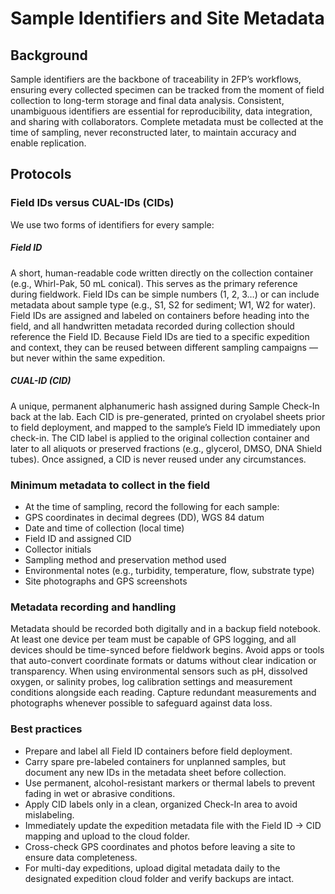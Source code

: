 # Sample Identifiers and Site Metadata

## Background
Sample identifiers are the backbone of traceability in 2FP’s workflows, ensuring every collected specimen can be tracked from the moment of field collection to long-term storage and final data analysis. Consistent, unambiguous identifiers are essential for reproducibility, data integration, and sharing with collaborators. Complete metadata must be collected at the time of sampling, never reconstructed later, to maintain accuracy and enable replication.

## Protocols

### Field IDs versus CUAL-IDs (CIDs)
We use two forms of identifiers for every sample:

##### Field ID
A short, human-readable code written directly on the collection container (e.g., Whirl-Pak, 50 mL conical). This serves as the primary reference during fieldwork. Field IDs can be simple numbers (1, 2, 3…) or can include metadata about sample type (e.g., S1, S2 for sediment; W1, W2 for water). Field IDs are assigned and labeled on containers before heading into the field, and all handwritten metadata recorded during collection should reference the Field ID. Because Field IDs are tied to a specific expedition and context, they can be reused between different sampling campaigns — but never within the same expedition.

##### CUAL-ID (CID)
A unique, permanent alphanumeric hash assigned during Sample Check-In back at the lab. Each CID is pre-generated, printed on cryolabel sheets prior to field deployment, and mapped to the sample’s Field ID immediately upon check-in. The CID label is applied to the original collection container and later to all aliquots or preserved fractions (e.g., glycerol, DMSO, DNA Shield tubes). Once assigned, a CID is never reused under any circumstances.

### Minimum metadata to collect in the field
- At the time of sampling, record the following for each sample:
- GPS coordinates in decimal degrees (DD), WGS 84 datum
- Date and time of collection (local time)
- Field ID and assigned CID
- Collector initials
- Sampling method and preservation method used
- Environmental notes (e.g., turbidity, temperature, flow, substrate type)
- Site photographs and GPS screenshots

### Metadata recording and handling
Metadata should be recorded both digitally and in a backup field notebook. At least one device per team must be capable of GPS logging, and all devices should be time-synced before fieldwork begins. Avoid apps or tools that auto-convert coordinate formats or datums without clear indication or transparency.
When using environmental sensors such as pH, dissolved oxygen, or salinity probes, log calibration settings and measurement conditions alongside each reading. Capture redundant measurements and photographs whenever possible to safeguard against data loss.

### Best practices
- Prepare and label all Field ID containers before field deployment.
- Carry spare pre-labeled containers for unplanned samples, but document any new IDs in the metadata sheet before collection.
- Use permanent, alcohol-resistant markers or thermal labels to prevent fading in wet or abrasive conditions.
- Apply CID labels only in a clean, organized Check-In area to avoid mislabeling.
- Immediately update the expedition metadata file with the Field ID → CID mapping and upload to the cloud folder.
- Cross-check GPS coordinates and photos before leaving a site to ensure data completeness.
- For multi-day expeditions, upload digital metadata daily to the designated expedition cloud folder and verify backups are intact.

